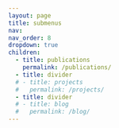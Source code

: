 ```yaml
---
layout: page
title: submenus
nav: 
nav_order: 8
dropdown: true
children:
  - title: publications
    permalink: /publications/
  - title: divider
  # - title: projects
  #   permalink: /projects/
  - title: divider
  # - title: blog
  #   permalink: /blog/
---
```

